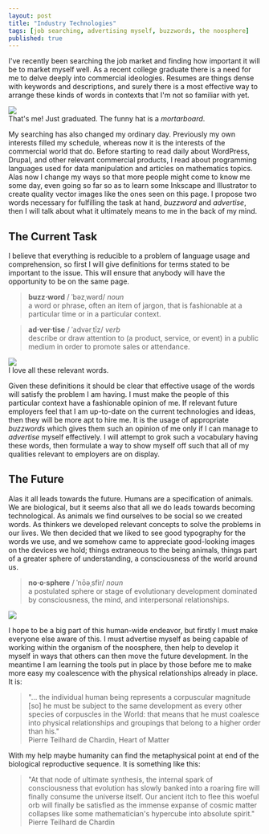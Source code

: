 ```yaml
---
layout: post
title: "Industry Technologies"
tags: [job searching, advertising myself, buzzwords, the noosphere]
published: true
---
```


I've recently been searching the job market and finding how important it will be to market myself well. As a recent college graduate there is a need for me to delve deeply into commercial ideologies. Resumes are things dense with keywords and descriptions, and surely there is a most effective way to arrange these kinds of words in contexts that I'm not so familiar with yet.

<div class="left">
<img src="{{ site.baseurl }}/images/industry-technologies/gradjusten.png"><br>
<span>That's me! Just graduated. The funny hat is a <i>mortarboard</i>.</span>
</div>

My searching has also changed my ordinary day. Previously my own interests filled my schedule, whereas now it is the interests of the commercial world that do. Before starting to read daily about WordPress, Drupal, and other relevant commercial products, I read about programming languages used for data manipulation and articles on mathematics topics. Alas now I change my ways so that more people might come to know me some day, even going so far so as to learn some Inkscape and Illustrator to create quality vector images like the ones seen on this page. I propose two words necessary for fulfilling the task at hand, _buzzword_ and _advertise_, then I will talk about what it ultimately means to me in the back of my mind.

The Current Task
----------------

I believe that everything is reducible to a problem of language usage and comprehension, so first I will give definitions for terms stated to be important to the issue. This will ensure that anybody will have the opportunity to be on the same page.

> __buzz·word__ / ˈbəzˌwərd/ _noun_ <br> a word or phrase, often an item of
> jargon, that is fashionable at a particular time or in a particular context.

> __ad·ver·tise__ / ˈadvərˌtīz/ _verb_ <br> describe or draw attention to (a
> product, service, or event) in a public medium in order to promote sales or
> attendance.

<div class="largeright">
<img src="{{ site.baseurl }}/images/industry-technologies/wordcloud.png"><br>
<span>I love all these relevant words.</span>
</div>

Given these definitions it should be clear that effective usage of the words will satisfy the problem I am having. I must make the people of this particular context have a fashionable opinion of me. If relevant future employers feel that I am up-to-date on the current technologies and ideas, then they will be more apt to hire me. It is the usage of appropriate _buzzwords_ which gives them such an opinion of me only if I can manage to _advertise_ myself effectively. I will attempt to grok such a vocabulary having these words, then formulate a way to show myself off such that all of my qualities relevant to employers are on display.

The Future
----------

Alas it all leads towards the future. Humans are a specification of animals. We are biological, but it seems also that all we do leads towards becoming technological. As animals we find ourselves to be social so we created words. As thinkers we developed relevant concepts to solve the problems in our lives. We then decided that we liked to see good typography for the words we use, and we somehow came to appreciate good-looking images on the devices we hold; things extraneous to the being animals, things part of a greater sphere of understanding, a consciousness of the world around us.

> __no·o·sphere__ / ˈnōəˌsfir/ _noun_ <br> a postulated sphere or stage of
> evolutionary development dominated by consciousness, the mind, and
> interpersonal relationships.

<div class="largeright">
<img src="{{ site.baseurl }}/images/industry-technologies/noosphere.png">
</div>

I hope to be a big part of this human-wide endeavor, but firstly I must make
everyone else aware of this. I must advertise myself as being capable of working
within the organism of the noosphere, then help to develop it myself in ways
that others can then move the future development. In the meantime I am learning
the tools put in place by those before me to make more easy my coalescence with
the physical relationships already in place. It is:

<blockquote>"... the individual human being represents a corpuscular magnitude
[so] he must be subject to the same development as every other species of
corpuscles in the World: that means that he must coalesce into physical
relationships and groupings that belong to a higher order than his." <br>
<footer>Pierre Teilhard de Chardin, Heart of
Matter</footer></blockquote>

With my help maybe humanity can find the metaphysical point at end of the biological reproductive sequence. It is something like this:

<blockquote>"At that node of ultimate synthesis, the internal spark of
consciousness that evolution has slowly banked into a roaring fire will finally
consume the universe itself. Our ancient itch to flee this woeful orb will
finally be satisfied as the immense expanse of cosmic matter collapses like some
mathematician's hypercube into absolute spirit." <footer>Pierre Teilhard de
Chardin</footer></blockquote>
